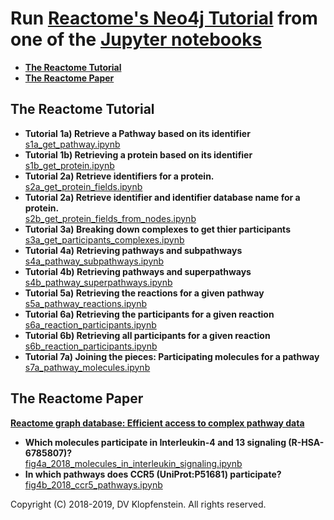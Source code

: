 # Run [**Reactome's Neo4j Tutorial**](https://reactome.org/dev/graph-database/extract-participating-molecules) from one of the [**Jupyter notebooks**](src/ipy/tutorial)

  * [**The Reactome Tutorial**](#the-reactome-tutorial)
  * [**The Reactome Paper**](#the-reactome-paper)

## The Reactome Tutorial

  * **Tutorial 1a) Retrieve a Pathway based on its identifier**    
    [s1a_get_pathway.ipynb](s1a_get_pathway.ipynb)
  * **Tutorial 1b) Retrieving a protein based on its identifier**    
    [s1b_get_protein.ipynb](s1b_get_protein.ipynb)
  * **Tutorial 2a) Retrieve identifiers for a protein.**    
    [s2a_get_protein_fields.ipynb](s2a_get_protein_fields.ipynb)
  * **Tutorial 2a) Retrieve identifier and identifier database name for a protein.**    
    [s2b_get_protein_fields_from_nodes.ipynb](s2b_get_protein_fields_from_nodes.ipynb)
  * **Tutorial 3a) Breaking down complexes to get thier participants**    
    [s3a_get_participants_complexes.ipynb](s3a_get_participants_complexes.ipynb)
  * **Tutorial 4a) Retrieving pathways and subpathways**    
    [s4a_pathway_subpathways.ipynb](s4a_pathway_subpathways.ipynb)
  * **Tutorial 4b) Retrieving pathways and superpathways**    
    [s4b_pathway_superpathways.ipynb](s4b_pathway_superpathways.ipynb)
  * **Tutorial 5a) Retrieving the reactions for a given pathway**    
    [s5a_pathway_reactions.ipynb](s5a_pathway_reactions.ipynb)
  * **Tutorial 6a) Retrieving the participants for a given reaction**    
    [s6a_reaction_participants.ipynb](s6a_reaction_participants.ipynb)
  * **Tutorial 6b) Retrieving all participants for a given reaction**    
    [s6b_reaction_participants.ipynb](s6b_reaction_participants.ipynb)
  * **Tutorial 7a) Joining the pieces: Participating molecules for a pathway**    
    [s7a_pathway_molecules.ipynb](s7a_pathway_molecules.ipynb)


## The Reactome Paper
[**Reactome graph database: Efficient access to complex pathway data**](https://journals.plos.org/ploscompbiol/article?id=10.1371/journal.pcbi.1005968)

  * **Which molecules participate in Interleukin-4 and 13 signaling (R-HSA-6785807)?**    
    [fig4a_2018_molecules_in_interleukin_signaling.ipynb](fig4a_2018_molecules_in_interleukin_signaling.ipynb)
  * **In which pathways does CCR5 (UniProt:P51681) participate?**    
    [fig4b_2018_ccr5_pathways.ipynb](fig4b_2018_ccr5_pathways.ipynb)


Copyright (C) 2018-2019, DV Klopfenstein. All rights reserved.
